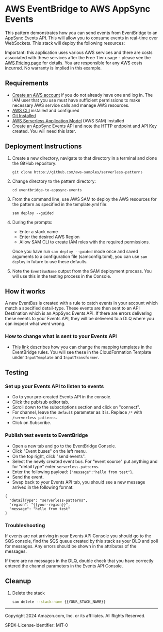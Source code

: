 # AWS EventBridge to AWS AppSync Events

This pattern demonstrates how you can send events from EventBridge to an AppSync Events API. This will allow you to consume events in real-time over WebSockets. This stack will deploy the following resources: 

Important: this application uses various AWS services and there are costs associated with these services after the Free Tier usage - please see the [AWS Pricing page](https://aws.amazon.com/pricing/) for details. You are responsible for any AWS costs incurred. No warranty is implied in this example.

## Requirements

* [Create an AWS account](https://portal.aws.amazon.com/gp/aws/developer/registration/index.html) if you do not already have one and log in. The IAM user that you use must have sufficient permissions to make necessary AWS service calls and manage AWS resources.
* [AWS CLI](https://docs.aws.amazon.com/cli/latest/userguide/install-cliv2.html) installed and configured
* [Git Installed](https://git-scm.com/book/en/v2/Getting-Started-Installing-Git)
* [AWS Serverless Application Model](https://docs.aws.amazon.com/serverless-application-model/latest/developerguide/serverless-sam-cli-install.html) (AWS SAM) installed
* [Create an AppSync Events API](https://docs.aws.amazon.com/appsync/latest/eventapi/create-event-api-tutorial.html) and note the HTTP endpoint and API Key created. You will need this later. 

## Deployment Instructions

1. Create a new directory, navigate to that directory in a terminal and clone the GitHub repository:
    ``` 
    git clone https://github.com/aws-samples/serverless-patterns
    ```
1. Change directory to the pattern directory:
    ```
    cd eventbridge-to-appsync-events
    ```
1. From the command line, use AWS SAM to deploy the AWS resources for the pattern as specified in the template.yml file:
    ```
    sam deploy --guided
    ```
1. During the prompts:
    * Enter a stack name
    * Enter the desired AWS Region
    * Allow SAM CLI to create IAM roles with the required permissions.

    Once you have run `sam deploy --guided` mode once and saved arguments to a configuration file (samconfig.toml), you can use `sam deploy` in future to use these defaults.

1. Note the `EventBusName` output from the SAM deployment process. You will use this in the testing process in the Console. 

## How it works

A new EventBus is created with a rule to catch events in your account which match a specified detail-type. These events are then sent to an API Destination which is an AppSync Events API. If there are errors delivering these events to your Events API, they will be delivered to a DLQ where you can inspect what went wrong. 

### How to change what is sent to your Events API

* [This link ](https://docs.aws.amazon.com/eventbridge/latest/userguide/eb-transform-target-input.html) describes how you can change the mapping templates in the EventBridge rules. You will see these in the CloudFormation Template under `InputTemplate` and  `InputTransformer`.

## Testing

### Set up your Events API to listen to events
- Go to your pre-created Events API in the console.
- Click the pub/sub editor tab.
- Scroll down to the subscriptions section and click on "connect".
- For channel, leave the `default` parameter as it is. Replace `/*` with `/serverless-patterns`.
- Click on Subscribe.

### Publish test events to EventBridge

- Open a new tab and go to the EventBridge Console.
- Click "Event buses" on the left menu.
- On the top right, click "send events".
- Select the newly created event bus. For "event source" put anything and for "detail type" enter `serverless-patterns`.
- Enter the following payload: `{"message":"hello from test"}`.
- Send the event.
- Swap back to your Events API tab, you should see a new message arrived in the following format: 
```
{
  "detailType": "serverless-patterns",
  "region": "{{your-region}}",
  "message": "hello from test"
}
```

### Troubleshooting
If events are not arriving in your Events API Console you should go to the SQS console, find the SQS queue created by this stack as your DLQ and poll for messages. Any errors should be shown in the attributes of the messages. 

If there are no messages in the DLQ, double check that you have correctly entered the channel parameters in the Events API Console. 

## Cleanup
 
1. Delete the stack
    ```bash
    sam delete --stack-name {{YOUR_STACK_NAME}}
    ```

----
Copyright 2024 Amazon.com, Inc. or its affiliates. All Rights Reserved.

SPDX-License-Identifier: MIT-0
